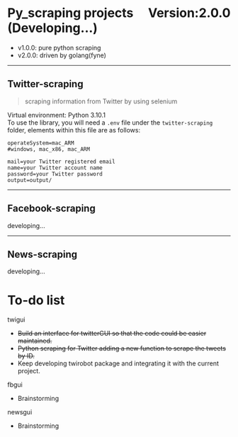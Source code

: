 # Py_scraping projects&nbsp;&nbsp;&nbsp;&nbsp; Version:2.0.0 (Developing...)
- v1.0.0: pure python scraping
- v2.0.0: driven by golang(fyne)
---
## Twitter-scraping 
> scraping information from Twitter by using selenium  

Virtual environment: Python 3.10.1  
To use the library, you will need a `.env` file under the `twitter-scraping` folder, elements within this file are as follows:
```
operateSystem=mac_ARM
#windows, mac_x86, mac_ARM

mail=your Twitter registered email
name=your Twitter account name
password=your Twitter password
output=output/
```
  
---
## Facebook-scraping
developing...

---
## News-scraping
developing...
   
# To-do list
twigui
 - ~~Build an interface for twitterGUI so that the code could be easier maintained.~~
 - ~~Python scraping for Twitter adding a new function to scrape the tweets by ID.~~
 - Keep developing twirobot package and integrating it with the current project.

 fbgui
 - Brainstorming

 newsgui
 - Brainstorming